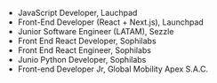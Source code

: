 - JavaScript Developer, Lauchpad
- Front-End Developer (React + Next.js), Launchpad
- Junior Software Engineer (LATAM), Sezzle
- Front End React Developer, Sophilabs
- Front End React Engineer, Sophilabs
- Junio Python Developer, Sophilabs
- Front-end Developer Jr, Global Mobility Apex S.A.C.